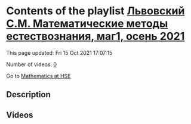 # Contents of the playlist [Львовский С.М. Математические методы естествознания, маг1, осень 2021](https://www.youtube.com/playlist?list=PLq3E5oubNNoChDJ2C4p2r2T2sVOAdQJug)

This page updated: Fri 15 Oct 2021 17:07:15

Number of videos: [0](#videos)

Go to [Mathematics at HSE](../README.md)

## Description



## Videos

